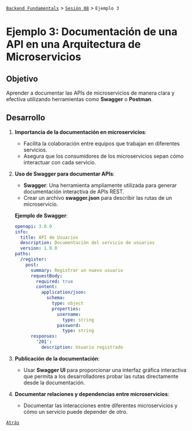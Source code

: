 [`Backend Fundamentals`](../../README.md) > [`Sesión 08`](../Readme.md) > `Ejemplo 3`

# Ejemplo 3: Documentación de una API en una Arquitectura de Microservicios

## Objetivo

Aprender a documentar las APIs de microservicios de manera clara y efectiva utilizando herramientas como **Swagger** o **Postman**.

## Desarrollo

1. **Importancia de la documentación en microservicios**:
   - Facilita la colaboración entre equipos que trabajan en diferentes servicios.
   - Asegura que los consumidores de los microservicios sepan cómo interactuar con cada servicio.

2. **Uso de Swagger para documentar APIs**:
   - **Swagger**: Una herramienta ampliamente utilizada para generar documentación interactiva de APIs REST.
   - Crear un archivo **swagger.json** para describir las rutas de un microservicio.

   **Ejemplo de Swagger**:
   ```yaml
   openapi: 3.0.0
   info:
     title: API de Usuarios
     description: Documentación del servicio de usuarios
     version: 1.0.0
   paths:
     /register:
       post:
         summary: Registrar un nuevo usuario
         requestBody:
           required: true
           content:
             application/json:
               schema:
                 type: object
                 properties:
                   username:
                     type: string
                   password:
                     type: string
         responses:
           '201':
             description: Usuario registrado
   ```

3. **Publicación de la documentación**:
   - Usar **Swagger UI** para proporcionar una interfaz gráfica interactiva que permita a los desarrolladores probar las rutas directamente desde la documentación.

4. **Documentar relaciones y dependencias entre microservicios**:
   - Documentar las interacciones entre diferentes microservicios y cómo un servicio puede depender de otro.


[`Atrás`](../Ejemplo-02/) 